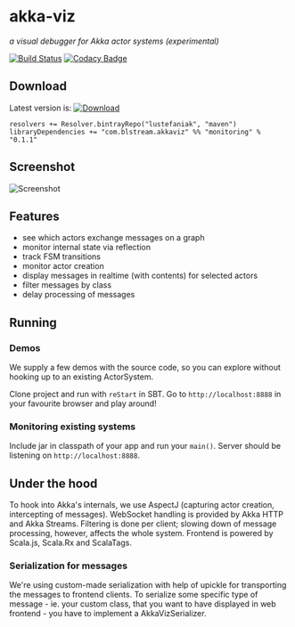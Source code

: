 # akka-viz

_a visual debugger for Akka actor systems (experimental)_

[![Build Status](https://travis-ci.org/blstream/akka-viz.svg?branch=master)](https://travis-ci.org/blstream/akka-viz)
[![Codacy Badge](https://api.codacy.com/project/badge/grade/f5f10352c6e74aa99d0f996cf0a77124)](https://www.codacy.com/app/lustefaniak/akka-viz)

## Download

Latest version is: [ ![Download](https://api.bintray.com/packages/lustefaniak/maven/monitoring/images/download.svg) ](https://bintray.com/lustefaniak/maven/monitoring/_latestVersion)

```
resolvers += Resolver.bintrayRepo("lustefaniak", "maven")
libraryDependencies += "com.blstream.akkaviz" %% "monitoring" % "0.1.1"
```

## Screenshot

![Screenshot](https://gist.githubusercontent.com/lustefaniak/fae64adc6ad668fe30fc/raw/akka-viz.png)

## Features

* see which actors exchange messages on a graph
* monitor internal state via reflection
* track FSM transitions
* monitor actor creation
* display messages in realtime (with contents) for selected actors
* filter messages by class
* delay processing of messages

## Running

### Demos
We supply a few demos with the source code, so you can explore without hooking up to an existing ActorSystem.

Clone project and run with `reStart` in SBT. Go to `http://localhost:8888` in your favourite browser and play around!

### Monitoring existing systems
Include jar in classpath of your app and run your `main()`. Server should be listening on `http://localhost:8888`.

## Under the hood
To hook into Akka's internals, we use AspectJ (capturing actor creation, intercepting of messages). WebSocket handling
is provided by Akka HTTP and Akka Streams. Filtering is done per client; slowing down of message processing, however, affects the
whole system. Frontend is powered by Scala.js, Scala.Rx and ScalaTags.

### Serialization for messages
We're using custom-made serialization with help of upickle for transporting the messages to frontend clients.
To serialize some specific type of message - ie. your custom class, that you want to have displayed in web frontend - you have to implement a AkkaVizSerializer.

